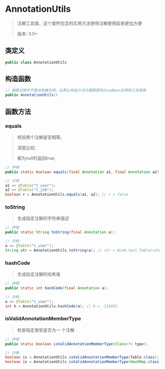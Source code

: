 # AnnotationUtils

> 注解工具类，这个类所包含的实用方法使得注解使用起来更加方便
>
> 版本: 3.0+

## 类定义

~~~java
public class AnnotationUtils
~~~

## 构造函数

~~~java
// 编程过程中不要去构建实例，此默认构造方法为需要提供JavaBean实例的工具使用
public AnnotationUtils()
~~~

## 函数方法

### equals

> 校验两个注解是否相等;
>
> 深度比较;
>
> 都为null时返回true;

~~~java
// 声明
public static boolean equals(final Annotation a1, final Annotation a2);

// 示例
a1 => @Table("t_user");
a2 => @Table("t_job");
boolean r = AnnotationUtils.equals(a1, a2); // r = false
~~~

### toString

> 生成指定注解的字符串描述

~~~java
// 声明
public static String toString(final Annotation a);

// 示例
a => @Table("t_user");
String str = AnnotationUtils.toString(a); // str = @com.test.Table(value = "t_user")
~~~

### hashCode

> 生成给定注解的哈希值

~~~java
// 声明
public static int hashCode(final Annotation a);

// 示例
a => @Table("t_user");
int h = AnnotationUtils.hashCode(a); // h = -123452
~~~

### isValidAnnotationMemberType

> 检查指定类型是否为一 个注解

~~~java
// 声明
public static boolean isValidAnnotationMemberType(Class<?> type);

// 示例
boolean is = AnnotationUtils.isValidAnnotationMemberType(Table.class);   // is = true
boolean is = AnnotationUtils.isValidAnnotationMemberType(HashMap.class); // is = false
~~~
